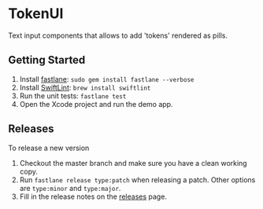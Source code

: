 # TokenUI

Text input components that allows to add 'tokens' rendered as pills.

## Getting Started

1. Install [fastlane](https://fastlane.tools): `sudo gem install fastlane --verbose`
2. Install [SwiftLint](https://github.com/realm/SwiftLint): `brew install swiftlint`
3. Run the unit tests: `fastlane test`
4. Open the Xcode project and run the demo app.


## Releases

To release a new version

1. Checkout the master branch and make sure you have a clean working copy.
2. Run `fastlane release type:patch` when releasing a patch. Other options are `type:minor` and `type:major`.
3. Fill in the release notes on the [releases](https://github.com/hootsuite/token-ui/releases) page.
